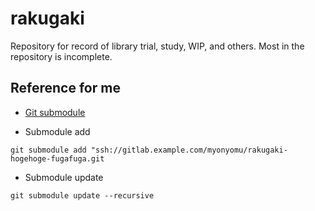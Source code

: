 # rakugaki
Repository for record of library trial, study, WIP, and others. Most in the repository is incomplete.

## Reference for me
- [Git submodule](https://www.m3tech.blog/entry/git-submodule)

- Submodule add
```shell
git submodule add "ssh://gitlab.example.com/myonyomu/rakugaki-hogehoge-fugafuga.git
```

- Submodule update
```shell
git submodule update --recursive
```
